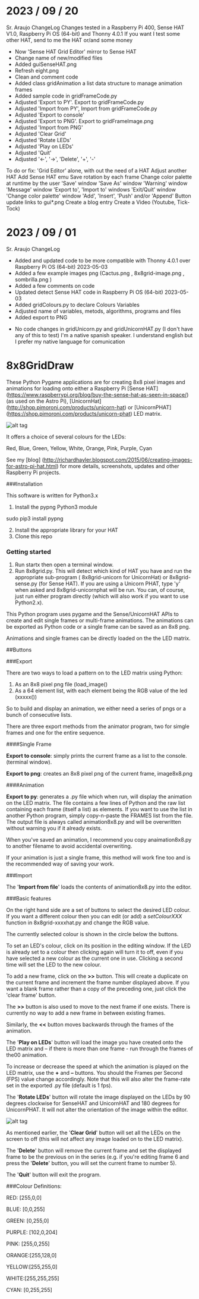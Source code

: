 # 2023 / 09 / 20
Sr. Araujo ChangeLog
Changes tested in a Raspberry Pi 400, Sense HAT V1.0, Raspberry Pi OS (64-bit) and Thonny 4.0.1
If you want I test some other HAT, send to me the HAT or/and some money

+ Now 'Sense HAT Grid Editor' mirror to Sense HAT
+ Change name of new/modified files
+ Added guiSenseHAT.png
+ Refresh eight.png
+ Clean and comment code
+ Added class gridAnimation a list data structure to manage animation frames
+ Added sample code in gridFrameCode.py
+ Adjusted 'Export to PY'. Export to gridFrameCode.py
+ Adjusted 'Import from PY', Import from gridFrameCode.py
+ Adjusted 'Export to console'
+ Adjusted 'Export to PNG'. Export to gridFrameImage.png
+ Adjusted 'Import from PNG'
+ Adjusted 'Clear Grid'
+ Adjusted 'Rotate LEDs'
+ Adjusted 'Play on LEDs'
+ Adjusted 'Quit'
+ Adjusted '<-', '->', 'Delete', '+', '-'

To do or fix:
'Grid Editor' alone, with out the need of a HAT
Adjust another HAT
Add Sense HAT emu
Save rotation by each frame
Change color palette at runtime by the user
'Save' window
'Save As' window
'Warning' window
'Message' window
'Export to', 'Import to' windows
'Exit/Quit' window
'Change color palette' window
'Add', 'Insert', 'Push' and/or 'Append' Button
update links to gui*.png
Create a blog entry
Create a Video (Youtube, Tick-Tock)

# 2023 / 09 / 01
Sr. Araujo ChangeLog
+ Added  and updated code to be more compatible with Thonny 4.0.1 over
  Raspberry Pi OS (64-bit) 2023-05-03
+ Added a few example images png (Cactus.png <created with Gimp>,
  8x8grid-image.png <created with gridSense.py>, sombrilla.png <created
  with gridSense.py>)
+ Added a few comments on code
+ Updated detect Sense HAT code in Raspberry Pi OS (64-bit) 2023-05-03
+ Added gridColours.py to declare Colours Variables
+ Adjusted name of variables, metods, algorithms, programs and files
+ Added export to PNG
- No code changes in gridUnicorn.py and gridUnicornHAT.py (I don't have
  any of this to test)
I'm a native spanish speaker. I understand english but I prefer my
native language for comunication

# 8x8GridDraw

These Python Pygame applications are for creating 8x8 pixel images and animations for loading onto either a Raspberry Pi [Sense HAT] (https://www.raspberrypi.org/blog/buy-the-sense-hat-as-seen-in-space/) (as used on the Astro Pi), [UnicornHat] (http://shop.pimoroni.com/products/unicorn-hat) or [UnicornPHAT] (https://shop.pimoroni.com/products/unicorn-phat) LED matrix.

![alt tag](https://raw.githubusercontent.com/topshed/RPi_8x8GridDraw/master/GUI.png)

It offers a choice of several colours for the LEDs:

Red, Blue, Green, Yellow, White, Orange, Pink, Purple, Cyan


See my [blog] (http://richardhayler.blogspot.com/2015/06/creating-images-for-astro-pi-hat.html) for more details, screenshots, updates and other Raspberry Pi projects.

###Installation

This software is written for Python3.x 

1. Install the pypng Python3 module

 sudo pip3 install pypng
 
2. Install the appropriate library for your HAT
3. Clone this repo

### Getting started

1. Run startx then open a terminal window.
2. Run 8x8grid.py. This will detect which kind of HAT you have and run the appropriate sub-program ( 8x8grid-unicorn for UnicornHat) or 8x8grid-sense.py (for Sense HAT). If you are using a Unicorn PHAT, type 'y' when asked and 8x8grid-unicornphat will be run. You can, of course, just run either program directly (which will also work if you want to use Python2.x). 

This Python program uses pygame and the Sense/UnicornHAT APIs to create and edit single frames or multi-frame animations. The animations can be exported as Python code or a single frame can be saved as an 8x8 png.

Animations and single frames can be directly loaded on the the  LED matrix.

##Buttons

###Export

There are two ways to load a pattern on to the LED matrix using Python:

1) As an 8x8 pixel png file (load_image()
2) As a 64 element list, with each element being the RGB value of the led (xxxxx())

So to build and display an animation, we either need a series of pngs or a bunch of consecutive lists.

There are three export methods from the animator program, two for simgle frames and one for the entire sequence.

####Single Frame

**Export to console**: simply prints the current frame as a list to the console.  (terminal window).

**Export to png**: creates an 8x8 pixel png of the current frame, image8x8.png

####Animation

**Export to py**: generates a .py file which when run, will display the animation on the LED matrix. The file contains a few lines of Python and the raw list containing each frame (itself a list) as elements. If you want to use the list in another Python program, simply copy-n-paste the FRAMES list from the file. The output file is always called animation8x8.py and will be overwritten without warning you if it already exists.

When you've saved an animation, I recommend you copy anaimation8x8.py to another filename to avoid accidental overwriting.  

If your animation is just a single frame, this method will work fine too and is the recommended way of saving your work.

###Import

The '**Import from file**' loads the contents of animation8x8.py into the editor.  

###Basic features

On the right hand side are a set of buttons to select the desired LED colour. If you want a different colour then you can edit (or add) a *setColourXXX* function in 8x8grid-xxxxhat.py and change the RGB value.

The currently selected colour is shown in the circle below the buttons.

To set an LED's colour, click on its position in the editing window. If the LED is already set to a colour then clicking again will turn it to off, even if you have selected a new colour as the current one in use. Clicking a second time will set the LED to the new colour.

To add a new frame, click on the **>>** button. This will create a duplicate on the current frame and increment the frame number displayed above. If you want a blank frame rather than a copy of the preceding one, just click the 'clear frame' button.

The **>>** button is also used to move to the next frame if one exists. There is currently no way to add a new frame in between existing frames.

Similarly, the **<<** button moves backwards through the frames of the animation.

The '**Play on LEDs**' button will load the image you have created onto the LED matrix and – if there is more than one frame - run through the frames of the00 animation.

To increase or decrease the speed at which the animation is played on the LED matrix, use the **+** and **–** buttons. You should the Frames per Second (FPS) value change accordingly. Note that this will also alter the frame-rate set in the exported .py file (default is 1 fps).

The '**Rotate LEDs**' button will rotate the image displayed on the LEDs by 90 degrees clockwise for SenseHAT and UnicornHAT and 180 degrees for UnicornPHAT. It will not alter the orientation of the image within the editor.

![alt tag](https://raw.githubusercontent.com/topshed/RPi_8x8GridDraw/master/GUI-phat.png)

As mentioned earlier, the '**Clear Grid**' button will set all the LEDs on the screen to off (this will not affect any image loaded on to the LED matrix).

The '**Delete**' button will remove the current frame and set the displayed frame to be the previous on in the series (e.g. if you're editing frame 6 and press the '**Delete**' button, you will set the current frame to number 5).

The '**Quit**' button will exit the program.

###Colour Definitions:

RED: [255,0,0]

BLUE: [0,0,255]

GREEN: [0,255,0]

PURPLE: [102,0,204]

PINK: [255,0,255]

ORANGE:[255,128,0]

YELLOW:[255,255,0]

WHITE:[255,255,255]

CYAN: [0,255,255]
